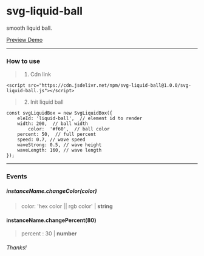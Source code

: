 # svg-liquid-ball

smooth liquid ball.

[Preview Demo](https://charleslck.github.io/svg-liquid-ball/)

---



### How to use

> 1. Cdn link

```
<script src="https://cdn.jsdelivr.net/npm/svg-liquid-ball@1.0.0/svg-liquid-ball.js"></script>
```

> 2. Init liquid ball

```
const svgLiquidBox = new SvgLiquidBox({
	eleId: 'liquid-ball',  // element id to render
 	width: 200,  // ball width
        color:  '#f60',  // ball color
	percent: 50,  // full percent
	speed: 0.7, // wave speed
	waveStrong: 0.5, // wave height
	waveLength: 160, // wave length
});
```

---

### Events

##### instanceName.changeColor(color)

> color: 'hex color || rgb color' | **string**

#### instanceName.changePercent(80)

> percent : 30 | **number**

###### Thanks!



